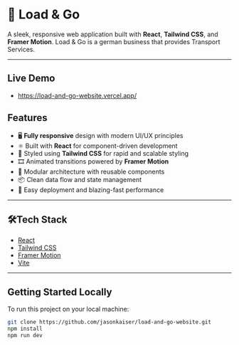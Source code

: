 # 🚚 Load & Go

A sleek, responsive web application built with **React**, **Tailwind CSS**, and **Framer Motion**. Load & Go is a german business that provides Transport Services.

---
## Live Demo 
- https://load-and-go-website.vercel.app/
  
## Features

- 🖥️ **Fully responsive** design with modern UI/UX principles  
- ⚛️ Built with **React** for component-driven development  
- 🎨 Styled using **Tailwind CSS** for rapid and scalable styling  
- 🎞️ Animated transitions powered by **Framer Motion**  
- 🔄 Modular architecture with reusable components  
- 📦 Clean data flow and state management  
- 🚀 Easy deployment and blazing-fast performance

---

## 🛠Tech Stack

- [React](https://react.dev/)
- [Tailwind CSS](https://tailwindcss.com/)
- [Framer Motion](https://www.framer.com/motion/)
- [Vite](https://vitejs.dev/)

---

## Getting Started Locally

To run this project on your local machine:

```bash
git clone https://github.com/jasonkaiser/load-and-go-website.git
npm install
npm run dev

